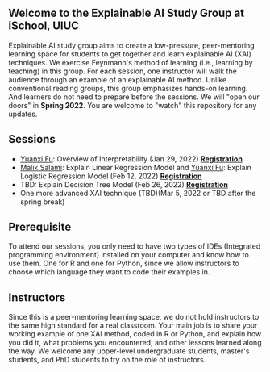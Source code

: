 ## Welcome to the Explainable AI Study Group at iSchool, UIUC

Explainable AI study group aims to create a low-pressure, peer-mentoring learning space for students to get together and learn explainable AI (XAI) techniques. We exercise Feynmann's method of learning (i.e., learning by teaching) in this group. For each session, one instructor will walk the audience through an example of an explainable AI method. Unlike conventional reading groups, this group emphasizes hands-on learning. And learners do not need to prepare before the sessions. We will "open our doors" in **Spring 2022**. You are welcome to "watch" this repository for any updates.

## Sessions
- [Yuanxi Fu](https://ischool.illinois.edu/people/yuanxi-fu): Overview of Interpretability (Jan 29, 2022) [**Registration**](https://illinois.zoom.us/meeting/register/tZcvdO2orT0pEtcaJjnNYbVH8oamISt4gCVR)
- [Malik Salami](https://ischool.illinois.edu/people/malik-salami): Explain Linear Regression Model and [Yuanxi Fu](https://ischool.illinois.edu/people/yuanxi-fu): Explain Logistic Regression Model (Feb 12, 2022) [**Registration**](https://illinois.zoom.us/meeting/register/tZ0oceirrzkjE9Bih4Cye6H1KvWVhbNUFIZk)
- TBD: Explain Decision Tree Model (Feb 26, 2022) [**Registration**](https://illinois.zoom.us/meeting/register/tZMkdO-rpjIoGtP6ju6PSOp7DRLmgQbtkxST)
- One more advanced XAI technique (TBD)(Mar 5, 2022 or TBD after the spring break)

## Prerequisite  
To attend our sessions, you only need to have two types of IDEs (Integrated programming environment) installed on your computer and know how to use them. One for R and one for Python, since we allow instructors to choose which language they want to code their examples in.

## Instructors  
Since this is a peer-mentoring learning space, we do not hold instructors to the same high standard for a real classroom. Your main job is to share your working example of one XAI method, coded in R or Python, and explain how you did it, what problems you encountered, and other lessons learned along the way. We welcome any upper-level undergraduate students, master's students, and PhD students to try on the role of instructors.
